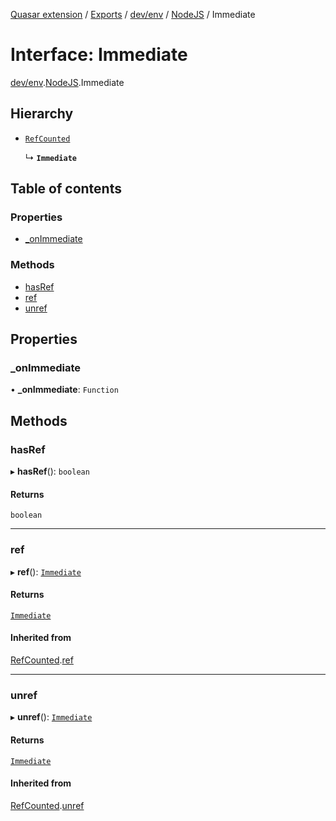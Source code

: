 [Quasar extension](../index.md) / [Exports](../modules.md) / [dev/env](../modules/dev_env.md) / [NodeJS](../modules/dev_env.NodeJS.md) / Immediate

# Interface: Immediate

[dev/env](../modules/dev_env.md).[NodeJS](../modules/dev_env.NodeJS.md).Immediate

## Hierarchy

- [`RefCounted`](dev_env.NodeJS.RefCounted.md)

  ↳ **`Immediate`**

## Table of contents

### Properties

- [\_onImmediate](dev_env.NodeJS.Immediate.md#_onimmediate)

### Methods

- [hasRef](dev_env.NodeJS.Immediate.md#hasref)
- [ref](dev_env.NodeJS.Immediate.md#ref)
- [unref](dev_env.NodeJS.Immediate.md#unref)

## Properties

### \_onImmediate

• **\_onImmediate**: `Function`

## Methods

### hasRef

▸ **hasRef**(): `boolean`

#### Returns

`boolean`

___

### ref

▸ **ref**(): [`Immediate`](dev_env.NodeJS.Immediate.md)

#### Returns

[`Immediate`](dev_env.NodeJS.Immediate.md)

#### Inherited from

[RefCounted](dev_env.NodeJS.RefCounted.md).[ref](dev_env.NodeJS.RefCounted.md#ref)

___

### unref

▸ **unref**(): [`Immediate`](dev_env.NodeJS.Immediate.md)

#### Returns

[`Immediate`](dev_env.NodeJS.Immediate.md)

#### Inherited from

[RefCounted](dev_env.NodeJS.RefCounted.md).[unref](dev_env.NodeJS.RefCounted.md#unref)
